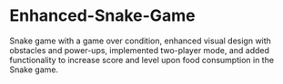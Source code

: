 # Enhanced-Snake-Game
Snake game with a game over condition, enhanced visual design with obstacles and power-ups, implemented two-player mode, and added functionality to increase score and level upon food consumption in the Snake game.
